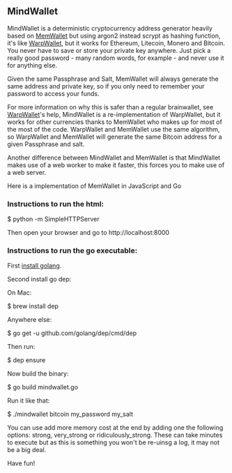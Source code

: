 ## MindWallet

MindWallet is a deterministic cryptocurrency address generator heavily based on [MemWallet](https://github.com/dvdbng/memwallet) but using argon2 instead scrypt as hashing function,
it's like [WarpWallet](https://keybase.io/warp/), but it works for Ethereum, Litecoin, Monero and Bitcoin. You never have to save or store your private key anywhere. Just pick a really good password - many random words, for example - and never use it for anything else.

Given the same Passphrase and Salt, MemWallet will always generate the same address and private key, so if you only need to remember your password to access your funds.

For more information on why this is safer than a regular brainwallet, see [WarpWallet](https://keybase.io/warp/)'s help, MindWallet is a re-implementation of WarpWallet, but it works for other currencies thanks to MemWallet who makes up for most of the  most of the code. WarpWallet and MemWallet use the same algorithm, so WarpWallet and MemWallet will generate the same Bitcoin address for a given Passphrase and salt.

Another difference between MindWallet and MemWallet is that MindWallet makes use of a web worker to make it faster, this forces you to make use of a web server.

Here is a implementation of MemWallet in JavaScript and Go

### Instructions to run the html:

$ python -m SimpleHTTPServer

Then open your browser and go to http://localhost:8000

### Instructions to run the go executable:

First [install golang](https://golang.org/dl/).

Second install go dep:

On Mac:

$ brew install dep

Anywhere else:

$ go get -u github.com/golang/dep/cmd/dep

Then run:

$ dep ensure

Now build the binary:

$ go build mindwallet.go

Run it like that:

$ ./mindwallet bitcoin my_password my_salt

You can use add more memory cost at the end by adding one the following options: strong, very_strong or ridiculously_strong. These can take minutes
to execute but as this is something you won't be re-uinsg a log, it may not be a big deal.

Have fun!
